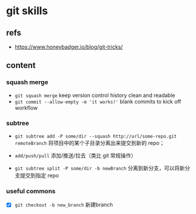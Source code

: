 # git skills

## refs

- <https://www.honeybadger.io/blog/git-tricks/>

## content

### squash merge

- `git squash merge` keep version control history clean and readable
- `git commit --allow-empty -m 'it works!'` blank commits to kick off workflow

### subtree

- `git subtree add -P some/dir --squash http://url/some-repo.git remoteBranch` 将项目中的某个子目录分离出来提交到新的 repo；

- `add/push/pull` 添加/推送/拉去（类比 git 常规操作）

- `git subtree split -P some/dir -b newBranch` 分离到新分支，可以将新分支提交到指定 repo

### useful commons

- [x] `git checkout -b new_branch` 新建branch
